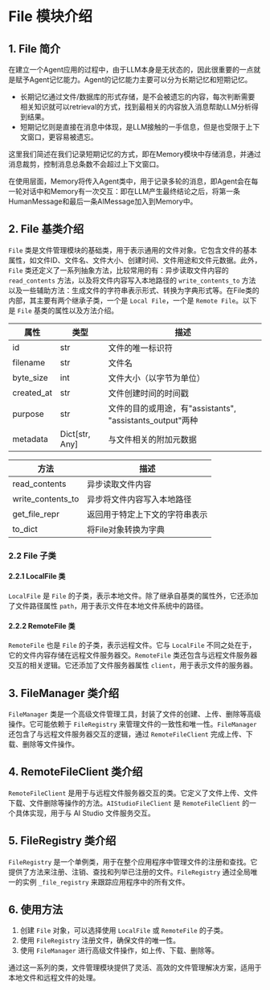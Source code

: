 # File 模块介绍

## 1. File 简介

在建立一个Agent应用的过程中，由于LLM本身是无状态的，因此很重要的一点就是赋予Agent记忆能力。Agent的记忆能力主要可以分为长期记忆和短期记忆。

* 长期记忆通过文件/数据库的形式存储，是不会被遗忘的内容，每次判断需要相关知识就可以retrieval的方式，找到最相关的内容放入消息帮助LLM分析得到结果。
* 短期记忆则是直接在消息中体现，是LLM接触的一手信息，但是也受限于上下文窗口，更容易被遗忘。

这里我们简述在我们记录短期记忆的方式，即在Memory模块中存储消息，并通过消息裁剪，控制消息总条数不会超过上下文窗口。

在使用层面，Memory将传入Agent类中，用于记录多轮的消息，即Agent会在每一轮对话中和Memory有一次交互：即在LLM产生最终结论之后，将第一条HumanMessage和最后一条AIMessage加入到Memory中。

## 2. File 基类介绍

`File` 类是文件管理模块的基础类，用于表示通用的文件对象。它包含文件的基本属性，如文件ID、文件名、文件大小、创建时间、文件用途和文件元数据。此外，`File` 类还定义了一系列抽象方法，比较常用的有：异步读取文件内容的 `read_contents` 方法，以及将文件内容写入本地路径的 `write_contents_to` 方法以及一些辅助方法：生成文件的字符串表示形式、转换为字典形式等。在File类的内部，其主要有两个继承子类，一个是 `Local File`，一个是 `Remote File`。以下是 `File` 基类的属性以及方法介绍。

| 属性       | 类型           | 描述                                                      |
| ---------- | -------------- | --------------------------------------------------------- |
| id         | str            | 文件的唯一标识符                                          |
| filename   | str            | 文件名                                                    |
| byte_size  | int            | 文件大小（以字节为单位）                                  |
| created_at | str            | 文件创建时间的时间戳                                      |
| purpose    | str            | 文件的目的或用途，有"assistants", "assistants_output"两种 |
| metadata   | Dict[str, Any] | 与文件相关的附加元数据                                    |

| 方法              | 描述                           |
| ----------------- | ------------------------------ |
| read_contents     | 异步读取文件内容               |
| write_contents_to | 异步将文件内容写入本地路径     |
| get_file_repr     | 返回用于特定上下文的字符串表示 |
| to_dict           | 将File对象转换为字典           |

### 2.2 File 子类

#### 2.2.1 LocalFile 类

`LocalFile` 是 `File` 的子类，表示本地文件。除了继承自基类的属性外，它还添加了文件路径属性 `path`，用于表示文件在本地文件系统中的路径。

#### 2.2.2 RemoteFile 类

`RemoteFile` 也是 `File` 的子类，表示远程文件。它与 `LocalFile` 不同之处在于，它的文件内容存储在远程文件服务器交。`RemoteFile` 类还包含与远程文件服务器交互的相关逻辑。它还添加了文件服务器属性 `client`，用于表示文件的服务器。


## 3. FileManager 类介绍

`FileManager` 类是一个高级文件管理工具，封装了文件的创建、上传、删除等高级操作。它可能依赖于 `FileRegistry` 来管理文件的一致性和唯一性。`FileManager` 还包含了与远程文件服务器交互的逻辑，通过 `RemoteFileClient` 完成上传、下载、删除等文件操作。

## 4. RemoteFileClient 类介绍

`RemoteFileClient` 是用于与远程文件服务器交互的类。它定义了文件上传、文件下载、文件删除等操作的方法。`AIStudioFileClient` 是 `RemoteFileClient` 的一个具体实现，用于与 AI Studio 文件服务交互。

## 5. FileRegistry 类介绍

`FileRegistry` 是一个单例类，用于在整个应用程序中管理文件的注册和查找。它提供了方法来注册、注销、查找和列举已注册的文件。`FileRegistry` 通过全局唯一的实例 `_file_registry` 来跟踪应用程序中的所有文件。

## 6. 使用方法

1. 创建 `File` 对象，可以选择使用 `LocalFile` 或 `RemoteFile` 的子类。
2. 使用 `FileRegistry` 注册文件，确保文件的唯一性。
3. 使用 `FileManager` 进行高级文件操作，如上传、下载、删除等。

通过这一系列的类，文件管理模块提供了灵活、高效的文件管理解决方案，适用于本地文件和远程文件的处理。
